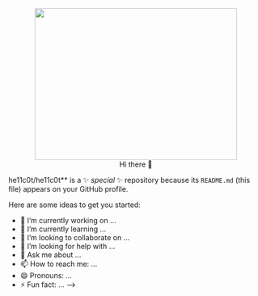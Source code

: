 <div id="header" align="center">
  <img src="https://media.giphy.com/media/v1.Y2lkPTc5MGI3NjExNnM1cTUzYnNjOTVhZ3Rxc2ZzdG85eTZxYmthNDhnbXVzZWJ2M3hieiZlcD12MV9pbnRlcm5hbF9naWZfYnlfaWQmY3Q9cw/gjrYDwbjnK8x36xZIO/giphy.gif" width="400" height="300"/>
</div>
<div id="header" align="center"> Hi there 👋 </div>

he11c0t/he11c0t** is a ✨ _special_ ✨ repository because its `README.md` (this file) appears on your GitHub profile.

Here are some ideas to get you started:

- 🔭 I’m currently working on ...
- 🌱 I’m currently learning ...
- 👯 I’m looking to collaborate on ...
- 🤔 I’m looking for help with ...
- 💬 Ask me about ...
- 📫 How to reach me: ...
- 😄 Pronouns: ...
- ⚡ Fun fact: ...
-->
